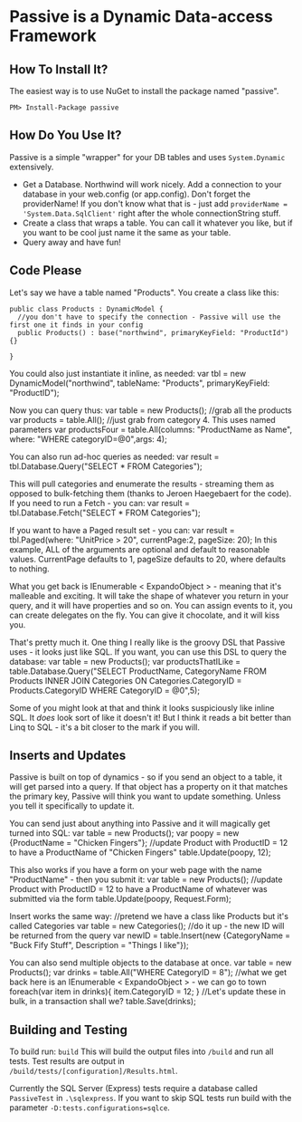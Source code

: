 Passive is a Dynamic Data-access Framework
===========================================

How To Install It?
------------------
The easiest way is to use NuGet to install the package named "passive".

    PM> Install-Package passive

How Do You Use It?
------------------
Passive is a simple "wrapper" for your DB tables and uses `System.Dynamic` extensively.

 * Get a Database. Northwind will work nicely. Add a connection to your database in your web.config (or app.config). Don't forget the providerName! If you don't know what that is - just add `providerName = 'System.Data.SqlClient'` right after the whole connectionString stuff.
 * Create a class that wraps a table. You can call it whatever you like, but if you want to be cool just name it the same as your table.
 * Query away and have fun!

Code Please
-----------
Let's say we have a table named "Products". You create a class like this:

    public class Products : DynamicModel {
      //you don't have to specify the connection - Passive will use the first one it finds in your config
      public Products() : base("northwind", primaryKeyField: "ProductId") {}

    }

You could also just instantiate it inline, as needed:
    var tbl = new DynamicModel("northwind", tableName: "Products", primaryKeyField: "ProductID");

Now you can query thus:
    var table = new Products();
    //grab all the products
    var products = table.All();
    //just grab from category 4. This uses named parameters
    var productsFour = table.All(columns: "ProductName as Name", where: "WHERE categoryID=@0",args: 4);

You can also run ad-hoc queries as needed:
    var result = tbl.Database.Query("SELECT * FROM Categories");

This will pull categories and enumerate the results - streaming them as opposed to bulk-fetching them (thanks to Jeroen Haegebaert for the code). If you need to run a Fetch - you can:
    var result = tbl.Database.Fetch("SELECT * FROM Categories");

If you want to have a Paged result set - you can:
    var result = tbl.Paged(where: "UnitPrice > 20", currentPage:2, pageSize: 20);
In this example, ALL of the arguments are optional and default to reasonable values. CurrentPage defaults to 1, pageSize defaults to 20, where defaults to nothing.

What you get back is IEnumerable < ExpandoObject > - meaning that it's malleable and exciting. It will take the shape of whatever you return in your query, and it will have properties and so on. You can assign events to it, you can create delegates on the fly. You can give it chocolate, and it will kiss you.

That's pretty much it. One thing I really like is the groovy DSL that Passive uses - it looks just like SQL. If you want, you can use this DSL to query the database:
    var table = new Products();
    var productsThatILike = table.Database.Query("SELECT ProductName, CategoryName FROM Products INNER JOIN Categories ON Categories.CategoryID = Products.CategoryID WHERE CategoryID = @0",5);

Some of you might look at that and think it looks suspiciously like inline SQL. It *does* look sort of like it doesn't it! But I think it reads a bit better than Linq to SQL - it's a bit closer to the mark if you will. 

Inserts and Updates
-------------------
Passive is built on top of dynamics - so if you send an object to a table, it will get parsed into a query. If that object has a property on it that matches the primary key, Passive will think you want to update something. Unless you tell it specifically to update it.

You can send just about anything into Passive and it will magically get turned into SQL:
    var table = new Products();
    var poopy = new {ProductName = "Chicken Fingers"};
    //update Product with ProductID = 12 to have a ProductName of "Chicken Fingers"
    table.Update(poopy, 12);

This also works if you have a form on your web page with the name "ProductName" - then you submit it:
    var table = new Products();
    //update Product with ProductID = 12 to have a ProductName of whatever was submitted via the form
    table.Update(poopy, Request.Form);

Insert works the same way:
    //pretend we have a class like Products but it's called Categories
    var table = new Categories();
    //do it up - the new ID will be returned from the query
    var newID = table.Insert(new {CategoryName = "Buck Fify Stuff", Description = "Things I like"});

You can also send multiple objects to the database at once.
    var table = new Products();
    var drinks = table.All("WHERE CategoryID = 8");
    //what we get back here is an IEnumerable < ExpandoObject > - we can go to town
    foreach(var item in drinks){
      item.CategoryID = 12;
    }
    //Let's update these in bulk, in a transaction shall we?
    table.Save(drinks);

Building and Testing
--------------------

To build run: `build` This will build the output files into `/build` and run all tests. Test results are output in `/build/tests/[configuration]/Results.html`. 

Currently the SQL Server (Express) tests require a database called `PassiveTest` in `.\sqlexpress`. If you want to skip SQL tests run build with the parameter `-D:tests.configurations=sqlce`.
